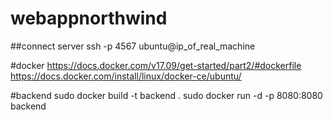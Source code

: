 # webappnorthwind
##connect server
ssh -p 4567 ubuntu@ip_of_real_machine

#docker 
https://docs.docker.com/v17.09/get-started/part2/#dockerfile
https://docs.docker.com/install/linux/docker-ce/ubuntu/

#backend
sudo docker build -t backend .
sudo docker run -d -p 8080:8080 backend